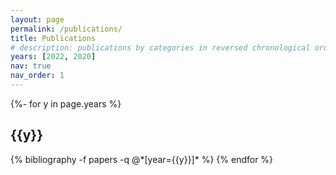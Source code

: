 ```yaml
---
layout: page
permalink: /publications/
title: Publications
# description: publications by categories in reversed chronological order. generated by jekyll-scholar.
years: [2022, 2020]
nav: true
nav_order: 1
---
```

<!-- _pages/publications.md -->
<div class="publications">

{%- for y in page.years %}
  <h2 class="year">{{y}}</h2>
  {% bibliography -f papers -q @*[year={{y}}]* %}
{% endfor %}

</div>
